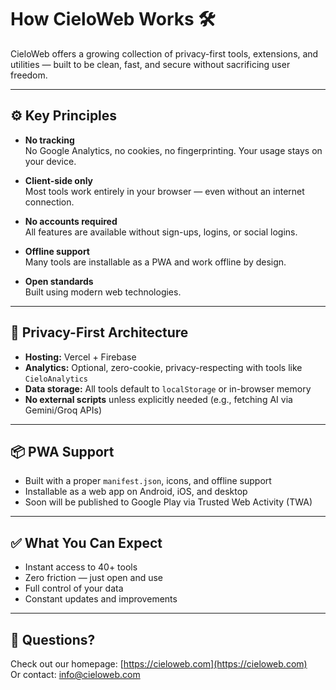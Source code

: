# How CieloWeb Works 🛠️

CieloWeb offers a growing collection of privacy-first tools, extensions, and utilities — built to be clean, fast, and secure without sacrificing user freedom.

---

## ⚙️ Key Principles

- **No tracking**  
  No Google Analytics, no cookies, no fingerprinting. Your usage stays on your device.

- **Client-side only**  
  Most tools work entirely in your browser — even without an internet connection.

- **No accounts required**  
  All features are available without sign-ups, logins, or social logins.

- **Offline support**  
  Many tools are installable as a PWA and work offline by design.

- **Open standards**  
  Built using modern web technologies.

---

## 🔐 Privacy-First Architecture

- **Hosting:** Vercel + Firebase  
- **Analytics:** Optional, zero-cookie, privacy-respecting with tools like `CieloAnalytics`  
- **Data storage:** All tools default to `localStorage` or in-browser memory  
- **No external scripts** unless explicitly needed (e.g., fetching AI via Gemini/Groq APIs)

---

## 📦 PWA Support

- Built with a proper `manifest.json`, icons, and offline support
- Installable as a web app on Android, iOS, and desktop
- Soon will be published to Google Play via Trusted Web Activity (TWA)

---

## ✅ What You Can Expect

- Instant access to 40+ tools
- Zero friction — just open and use
- Full control of your data
- Constant updates and improvements

---

## 💬 Questions?

Check out our homepage: [https://cieloweb.com](https://cieloweb.com)  
Or contact: [info@cieloweb.com](mailto:info@cieloweb.com)
